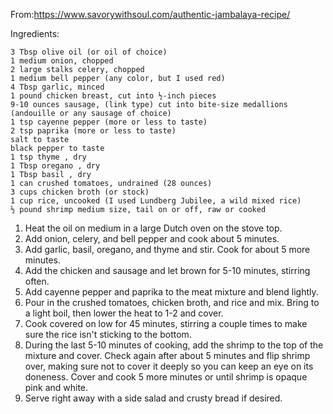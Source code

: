 From:https://www.savorywithsoul.com/authentic-jambalaya-recipe/

Ingredients:
    
    3 Tbsp olive oil (or oil of choice)
    1 medium onion, chopped
    2 large stalks celery, chopped
    1 medium bell pepper (any color, but I used red)
    4 Tbsp garlic, minced
    1 pound chicken breast, cut into ½-inch pieces
    9-10 ounces sausage, (link type) cut into bite-size medallions (andouille or any sausage of choice)
    1 tsp cayenne pepper (more or less to taste)
    2 tsp paprika (more or less to taste)
    salt to taste
    black pepper to taste
    1 tsp thyme , dry
    1 Tbsp oregano , dry
    1 Tbsp basil , dry
    1 can crushed tomatoes, undrained (28 ounces)
    3 cups chicken broth (or stock)
    1 cup rice, uncooked (I used Lundberg Jubilee, a wild mixed rice)
    ½ pound shrimp medium size, tail on or off, raw or cooked

1. Heat the oil on medium in a large Dutch oven on the stove top.
2. Add onion, celery, and bell pepper and cook about 5 minutes.
3. Add garlic, basil, oregano, and thyme and stir. Cook for about 5 more minutes.
4. Add the chicken and sausage and let brown for 5-10 minutes, stirring often.
5. Add cayenne pepper and paprika to the meat mixture and blend lightly.
6. Pour in the crushed tomatoes, chicken broth, and rice and mix. Bring to a light boil, then lower the heat to 1-2 and cover.
7. Cook covered on low for 45 minutes, stirring a couple times to make sure the rice isn't sticking to the bottom.
8. During the last 5-10 minutes of cooking, add the shrimp to the top of the mixture and cover. Check again after about 5 minutes and flip shrimp over, making sure not to cover it deeply so you can keep an eye on its doneness. Cover and cook 5 more minutes or until shrimp is opaque pink and white.
9. Serve right away with a side salad and crusty bread if desired.
